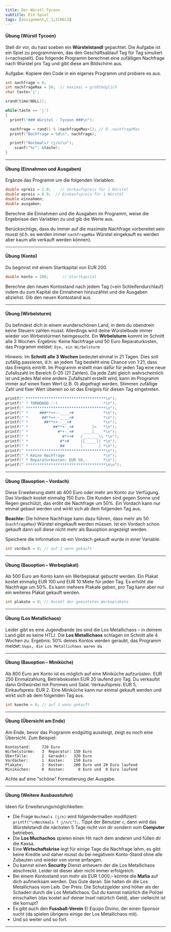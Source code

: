 ```yaml
---
title: Der Würstl Tycoon
subtitle: Ein Spiel
tags: [assignment,C_1,1CHELS]
---
```


#### Übung (Würstl Tycoon)
Stell dir vor, du hast soeben ein **Würstelstandl** gepachtet. Die Aufgabe ist ein Spiel zu programmieren, das den Geschäftsablauf Tag für Tag simuliert (=nachspielt). Das folgende Programm berechnet eine zufälligen Nachfrage nach Würstel pro Tag und gibt diese am Bildschirm aus.

Aufgabe: Kopiere den Code in ein eigenes Programm und probiere es aus.

```c
int nachfrage = 0;
int nachfrageMax = 50;  // maximal = größtmöglich
char taste='j';

srand(time(NULL));

while(taste == 'j') 
{
  printf("### Würstel - Tycoon ###\n");

  nachfrage = rand() % (nachfrageMax+1); // 0..nachfrageMax
  printf("Nachfrage = %d\n", nachfrage);

  printf("Nochmals? (j/n)\n");
	scanf("%c", &taste);
}
```


---

#### Übung (Einnahmen und Ausgaben)
Ergänze das Programm um die folgenden Variablen:

```c
double vpreis = 2.0;	// Verkaufspreis für 1 Würstel
double epreis = 0.9;  // Einkaufspreis für 1 Würstel
double einnahmen;
double ausgaben;
```
Berechne die Einnahmen und die Ausgaben im Programm, weise die Ergebnisse den Variablen zu und gib die Werte aus.

Berücksichtige, dass du immer auf die maximale Nachfrage vorbereitet sein musst (d.h. es werden immer `nachfrageMax` Würstel eingekauft es werden aber kaum alle verkauft werden können).

---

#### Übung (Konto)
Du beginnst mit einem Startkapital von EUR 200.

```c
double konto = 200;      // Startkapital
```
Berechne den neuen Kontostand nach jedem Tag (=ein Schleifendurchlauf) indem du zum Kapital die Einnahmen hinzuzählst und die Ausgaben abziehst. Gib den neuen Kontostand aus.

---

#### Übung (Wirbelsturm)

Du befindest dich in einem wunderschönen Land, in dem du obendrein keine Steuern zahlen musst.  Allerdings wird deine Würstelbude immer wieder von Wirbelstürmen heimgesucht. Ein **Wirbelsturm** kommt im Schnitt alle 3 Wochen. Ergebnis: Keine Nachfrage und 50 Euro Reparaturkosten, das Programm meldet: `Oje, ein Wirbelsturm`

Hinweis: Im **Schnitt alle 3 Wochen** bedeutet einmal in 21 Tagen. Dies soll zufällig passieren, d.h. an jedem Tag besteht eine Chance von 1:21, dass das Ereignis eintritt. Im Programm erstellt man dafür für jeden Tag eine neue Zufallszahl im Bereich 0–20 (21 Zahlen). Da jede Zahl gleich wahrscheinlich ist und jedes Mal eine andere Zufallszahl erstellt wird, kann im Programm immer auf einen fixen Wert (z.B. 0) abgefragt werden. Stimmen zufällige Zahl und fixer Wert überein so ist das Ereignis für diesen Tag eingetreten.


```c
printf(" ***********************************\n");
printf(" * TORNDADO :-(                    *\n");
printf(" ***********************************\n");
printf(" *     ###**++--____+#             *\n");
printf(" *      ##**++--____+#             *\n");
printf(" *       ##**++--__+#              *\n");
printf(" *           ##**+-_+#        |>   *\n");
printf(" *             #*+-_+#    ____|__  *\n");
printf(" *               #*++#   /_______\\ *\n");
printf(" *              #*+#     |[_____]| *\n");
printf(" *              ##       |       | *\n");
printf(" ***********************************\n");
printf(" * Keine Nachfrage                 *\n");
printf(" * Reparaturkosten: EUR 50,-       *\n");
printf(" ***********************************\n\n");
```

---

#### Übung (Bauoption – Vordach)

Diese Erweiterung steht ab 400 Euro oder mehr am Konto zur Verfügung. Das Vordach kostet einmalig 150 Euro. Die Kunden sind gegen Sonne und Regen geschützt, das eröht die Nachfrage um 50%. Ein Vordach kann nur einmal gebaut werden und wirkt sich ab dem folgenden Tag aus. 

**Beachte:** Die höhere Nachfrage kann dazu führen, dass mehr als 50 (`nachfrageMax`) Würstel eingekauft werden müssen. Ist ein Vordach schon gekauft dann soll diese nicht mehr als Bauoption angezeigt werden.

Speichere die Information ob ein Vordach gekauft wurde in einer Variable.

```c
int vordach = 0; // auf 1 wenn gekauft
```

---

#### Übung (Bauoption – Werbeplakat)

Ab 500 Euro am Konto kann ein Werbeplakat gebucht werden. Ein Plakat kostet einmalig EUR 100 und EUR 10 Miete für jeden Tag. Es erhöht die Nachfrage um 50%. Es kann mehrere Plakate geben, pro Tag kann aber nur ein weiteres Plakat gekauft werden.

```c
int plakate = 0; // Anzahl der gemieteten Werbeplakate
```

---

#### Übung (Los Metallichaos)

Leider gibt es eine Jugendbande (es sind die Los Metallichaos – in deinem Land gibt es keine HTL). Die **Los Metallichaos** schlagen im Schnitt alle 4 Wochen zu. Ergebnis: 50% deines Kontos werden geraubt, das Programm meldet:
`Uups, die Los Metallichaos waren da`

---

#### Übung (Bauoption – Miniküche)

Ab 800 Euro am Konto ist es möglich auf eine Miniküche aufzurüsten. EUR 250 Einmalzahlung, Betriebskosten EUR 20 laufend pro Tag. Du verkaufst dann Grillwürstel mit Pommes und Salat. Verkaufspreis: EUR 5, Einkaufspreis: EUR 2.  Eine Miniküche kann nur einmal gekauft werden und wirkt sich ab dem folgenden Tag aus.

```c
int kueche = 0; // auf 1 wenn gekauft
```


---

#### Übung (Übersicht am Ende)

Am Ende, bevor das Programm endgültig aussteigt, zeigt es noch eine Übersicht. Zum Beispiel:

```
Kontostand:     720 Euro
Wirbelstürme:   3  Reparatur: 150 Euro
Überfälle:      2  Geraubt:   320 Euro
Vordächer:      1  Kosten:    150 Euro
Plakate:        2  Kosten:    200 Euro und 20 Euro laufend
Miniküchen:     0  Kosten:      0 Euro und  0 Euro laufend
```

Achte auf eine "schöne" Formatierung der Ausgabe.


---

#### Übung (Weitere Ausbaustufen)

Ideen für Erweiterungsmöglichkeiten:

- Die Frage `Nochmals (j/n)` wird folgendermaßen modifiziert: `printf("\nNochmals ? j/n/c");`. Tippt der Benutzer `c`, dann wird das Würstelstandl die nächsten 5 Tage nicht von dir sondern vom **Computer** betrieben. 
- Die **Los Muchachos** spielen einen Hit nach dem anderen und füllen dir die Kassa.
- Eine **Wirtschaftskrise** legt für einige Tage die Nachfrage lahm, es gibt keine Kredite und daher musst du bei negativem Konto-Stand ohne alle Zubauten und wieder von vorne anfangen.
- Du kannst einen **Security** Dienst anheuern der die Los Metallichaos abschreckt.
Leider ist dieser aber nicht immer erfolgreich.
- Bei einem Kontostand von mehr als EUR 1.000,– könnte die **Mafia** auf dich aufmerksam werden. Das Gute daran: Sie halten dir die Los Metallichaos vom Leib. Der Preis: Die Schutzgelder sind höher als der Schaden durch die Los Metallichaos. Gut du kannst natürlich die Polizei einschalten (das kostet auf deiner Insel natürlich Geld), aber vielleicht ist die korrupt? 
- Es gibt auch den **Fussball-Verein** El Equipo Divino, der einen Sponsor sucht (da spielen übrigens einige der Los Metallichaos mit). 
- Und so weiter und so fort.

---

